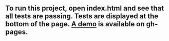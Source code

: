 ## To run this project, open index.html and see that all tests are passing. Tests are displayed at the bottom of the page. [A demo](juliusakula.github.io/project-6/) is available on gh-pages.